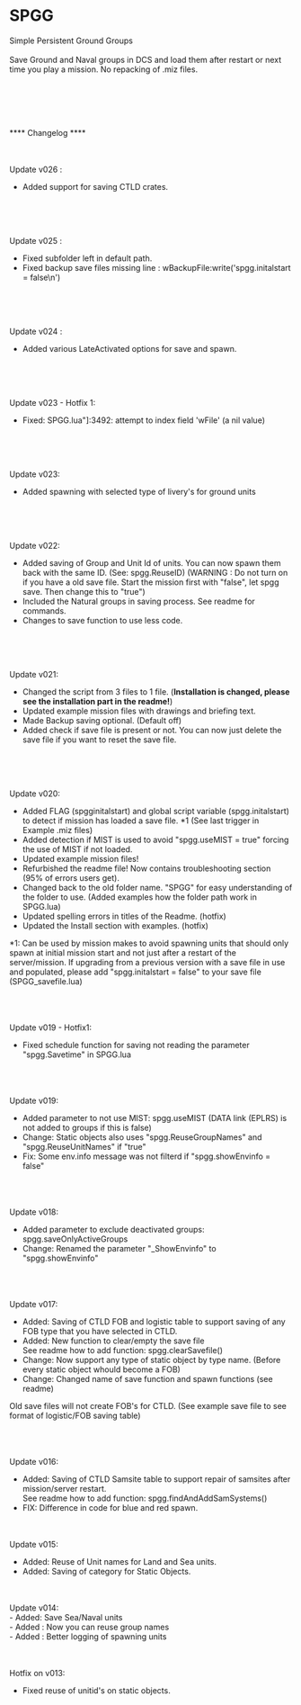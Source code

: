 # SPGG
Simple Persistent Ground Groups
<br>
<br>
Save Ground and Naval groups in DCS and load them after restart or next time you play a mission. No repacking of .miz files.
<br>
<br>






<br>
<br>
<br>

**** Changelog ****
<br>
<br>
<br>

Update v026 :

- Added support for saving CTLD crates.

<br>
<br>
<br>

Update v025 :

- Fixed subfolder left in default path.
- Fixed backup save files missing line : wBackupFile:write('spgg.initalstart = false\n')

<br>
<br>
<br>

Update v024 :
-   Added various LateActivated options for save and spawn.

<br>
<br>
<br>

Update v023 - Hotfix 1:
- Fixed: SPGG.lua"]:3492: attempt to index field 'wFile' (a nil value)

<br>
<br>
<br>

Update v023:
- Added spawning with selected type of livery's for ground units

<br>
<br>
<br>

Update v022:

- Added saving of Group and Unit Id of units. You can now spawn them back with the same ID. (See: spgg.ReuseID)
(WARNING : Do not turn on if you have a old save file. Start the mission first with "false", let spgg save. Then change this to "true")
- Included the Natural groups in saving process. See readme for commands.
- Changes to save function to use less code.

<br>
<br>
<br>

Update v021:

- Changed the script from 3 files to 1 file. (**Installation is changed, please see the installation part in the readme!**)
- Updated example mission files with drawings and briefing text.
- Made Backup saving optional. (Default off)
- Added check if save file is present or not. You can now just delete the save file if you want to reset the save file.

<br>
<br>
<br>

Update v020:

- Added FLAG (spgginitalstart) and global script variable (spgg.initalstart) to detect if mission has loaded a save file. *1
(See last trigger in Example .miz files)
- Added detection if MIST is used to avoid "spgg.useMIST = true" forcing the use of MIST if not loaded.
- Updated example mission files!
- Refurbished the readme file! Now contains troubleshooting section (95% of errors users get).
- Changed back to the old folder name. "SPGG" for easy understanding of the folder to use. (Added examples how the folder path work in SPGG.lua)
- Updated spelling errors in titles of the Readme. (hotfix)
- Updated the Install section with examples. (hotfix)

*1: Can be used by mission makes to avoid spawning units that should only spawn at initial mission start and not just after a restart of the server/mission.
If upgrading from a previous version with a save file in use and populated, please add "spgg.initalstart = false" to your save file (SPGG_savefile.lua)

<br>
<br>
<br>
Update v019 - Hotfix1:

- Fixed schedule function for saving not reading the parameter "spgg.Savetime" in SPGG.lua


<br>
<br>
<br>
Update v019:<br>

- Added parameter to not use MIST: spgg.useMIST (DATA link (EPLRS) is not added to groups if this is false)
- Change: Static objects also uses "spgg.ReuseGroupNames" and "spgg.ReuseUnitNames" if "true"
- Fix: Some env.info message was not filterd if "spgg.showEnvinfo = false"

<br>
<br>
<br>
Update v018:<br>

- Added parameter to exclude deactivated groups: spgg.saveOnlyActiveGroups
- Change: Renamed the parameter "_ShowEnvinfo" to "spgg.showEnvinfo"

<br>
<br>
<br>
Update v017:<br>

- Added: Saving of CTLD FOB and logistic table to support saving of any FOB type that you have selected in CTLD. <br>
- Added: New function to clear/empty the save file<br>
See readme how to add function: spgg.clearSavefile()<br>
- Change: Now support any type of static object by type name. (Before every static object whould become a FOB)<br>
- Change: Changed name of save function and spawn functions (see readme)<br>

Old save files will not create FOB's for CTLD. (See example save file to see format of logistic/FOB saving table) 

<br>
<br>
<br>
Update v016:<br>

- Added: Saving of CTLD Samsite table to support repair of samsites after mission/server restart. <br>
See readme how to add function: spgg.findAndAddSamSystems()
- FIX: Difference in code for blue and red spawn.



<br>
<br>
Update v015:<br>

- Added: Reuse of Unit names for Land and Sea units.
- Added: Saving of category for Static Objects.


<br>
<br>
Update v014:<br>
- Added: Save Sea/Naval units<br>
- Added : Now you can reuse group names<br>
- Added : Better logging of spawning units<br>

<br>
<br>

Hotfix on v013:
- Fixed reuse of unitid's on static objects.

<br>
